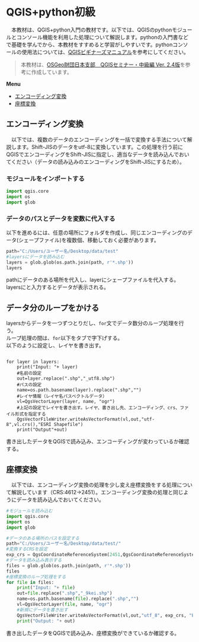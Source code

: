 # QGIS+python初級
　本教材は、QGIS+python入門の教材です。以下では、QGISのpythonモジュールとコンソール機能を利用した処理について解説します。pythonの入門書などで基礎を学んでから、本教材をすすめると学習がしやすいです。pythonコンソールの使用法については、[QGISビギナーズマニュアル](../QGISビギナーズマニュアル/QGISビギナーズマニュアル.md)を参考にしてください。

>本教材は、[OSGeo財団日本支部　QGISセミナー・中級編 Ver. 2.4版](http://www.slideshare.net/FOSS4G_MEXT/qgis-39125122)を参考に作成しています。


**Menu**
* [エンコーディング変換](#エンコーディング変換)
* [座標変換](#座標変換)

## エンコーディング変換
　以下では、複数のデータのエンコーディングを一括で変換する手法について解説します。Shift-JISのデータをutf-8に変換しています。この処理を行う前にQGISでエンコーディングをShift-JISに指定し、適当なデータを読み込んでおいてください（データの読み込みのエンコーディングをShift-JISにするため）。

### モジュールをインポートする

```python
import qgis.core
import os
import glob
```

### データのパスとデータを変数に代入する
以下を進めるには、任意の場所にフォルダを作成し、同じエンコーディングのデータ(シェープファイル)を複数個、移動しておく必要があります。

```python
path="C:/Users/ユーザー名/Desktop/data/test"
#layersにデータを読み込む
layers = glob.glob(os.path.join(path, r'*.shp'))
layers
```
pathにデータのある場所を代入し、layerにシェープファイルを代入する。  
layersにと入力するとデータが表示される。

## データ分のループをかける
layersからデータを一つずつとりだし、`for`文でデータ数分のループ処理を行う。  
ループ処理の間は、`for`以下をタブで字下げする。  
以下のように設定し、レイヤを書き出す。

```pyhon

for layer in layers:
    print("Input: "+ layer)
    #名前の設定
    out=layer.replace(".shp","_utf8.shp")
    #パスの設定
    name=os.path.basename(layer).replace(".shp","")
    #レイヤ情報（レイヤ名パスベクトルデータ）
    vl=QgsVectorLayer(layer, name, "ogr")
    #上記の設定でレイヤを書き出す。レイヤ、書き出し先、エンコーディング、crs、ファイル形式を指定する
    QgsVectorFileWriter.writeAsVectorFormat(vl,out,"utf-8",vl.crs(),"ESRI Shapefile")
    print("Output"+out)
```

書き出したデータをQGISで読み込み、エンコーディングが変わっているか確認する。


## 座標変換
　以下では、エンコーディング変換の処理を少し変え座標変換をする処理について解説しています（CRS:4612→2451）。エンコーディング変換の処理と同じようにデータを読み込んでおいてください。

```python
#モジュールを読み込む
import qgis.core
import os
import glob

#データのある場所のパスを設定する
path="C:/Users/ユーザー名/Desktop/data/test/"
#変換するCRSを設定
exp_crs = QgsCoordinateReferenceSystem(2451,QgsCoordinateReferenceSystem.EpsgCrsId)
#データを読み込み表示する
files = glob.glob(os.path.join(path, r'*.shp'))
files
#座標変換のループ処理をする
for file in files:
    print("Input: "+ file)
    out=file.replace(".shp","_9kei.shp")
    name=os.path.basename(file).replace(".shp","")
    vl=QgsVectorLayer(file, name, "ogr")
    #新規にデータを書き出す
    QgsVectorFileWriter.writeAsVectorFormat(vl,out,"utf_8", exp_crs, "ESRI Shapefile")
    print("Output: "+ out)
```

書き出したデータをQGISで読み込み、座標変換ができているか確認する。
